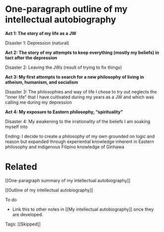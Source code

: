 # One-paragraph outline of my intellectual autobiography

**Act 1: The story of my life as a JW**

Disaster 1: Depression (natural)

**Act 2: The story of my attempts to keep everything (mostly my beliefs) in tact after the depression**

Disaster 2: Leaving the JWs (result of trying to fix things)

**Act 3: My first attempts to search for a new philosophy of living in atheism, humanism, and socialism**

Disaster 3: The philosophies and way of life I chose to try out neglects the “inner life” that I have cultivated during my years as a JW and which was calling me during my depression

**Act 4: My exposure to Eastern philosophy, “spirituality”**

Disaster 4: My awakening to the irrationality of the beliefs I am soaking myself into

Ending: I decide to create a philosophy of my own grounded on logic and reason but expanded through experiential knowledge inherent in Eastern philosophy and indigenous Filipino knowledge of Ginhawa

# Related

[[One-paragraph summary of my intellectual autobiography]]

[[Outline of my intellectual autobiography]]

To do

- Link this to other notes in [[My intellectual autobiography]] once they are developed.

Tags: [[Skipped]]

